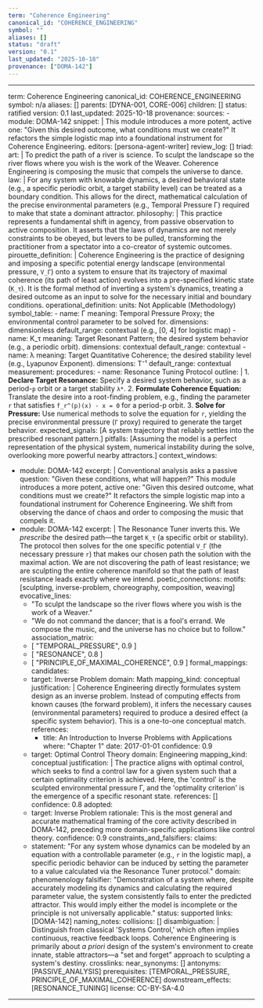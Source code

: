 ```yaml
---
term: "Coherence Engineering"
canonical_id: "COHERENCE_ENGINEERING"
symbol: ""
aliases: []
status: "draft"
version: "0.1"
last_updated: "2025-10-18"
provenance: ["DOMA-142"]
---
```


---
term: Coherence Engineering
canonical_id: COHERENCE_ENGINEERING
symbol: n/a
aliases: []
parents: [DYNA-001, CORE-006]
children: []
status: ratified
version: 0.1
last_updated: 2025-10-18
provenance:
  sources:
    - module: DOMA-142
      snippet: |
        This module introduces a more potent, active one: "Given this desired outcome, what conditions must we create?" It refactors the simple logistic map into a foundational instrument for Coherence Engineering.
  editors: [persona-agent-writer]
  review_log: []
triad:
  art: |
    To predict the path of a river is science. To sculpt the landscape so the river flows where you wish is the work of the Weaver. Coherence Engineering is composing the music that compels the universe to dance.
  law: |
    For any system with knowable dynamics, a desired behavioral state (e.g., a specific periodic orbit, a target stability level) can be treated as a boundary condition. This allows for the direct, mathematical calculation of the precise environmental parameters (e.g., Temporal Pressure Γ) required to make that state a dominant attractor.
  philosophy: |
    This practice represents a fundamental shift in agency, from passive observation to active composition. It asserts that the laws of dynamics are not merely constraints to be obeyed, but levers to be pulled, transforming the practitioner from a spectator into a co-creator of systemic outcomes.
pirouette_definition: |
  Coherence Engineering is the practice of designing and imposing a specific potential energy landscape (environmental pressure, `V_Γ`) onto a system to ensure that its trajectory of maximal coherence (its path of least action) evolves into a pre-specified kinetic state (`K_τ`). It is the formal method of inverting a system's dynamics, treating a desired outcome as an input to solve for the necessary initial and boundary conditions.
operational_definition:
  units: Not Applicable (Methodology)
  symbol_table:
    - name: Γ
      meaning: Temporal Pressure Proxy; the environmental control parameter to be solved for.
      dimensions: dimensionless
      default_range: contextual (e.g., [0, 4] for logistic map)
    - name: K_τ
      meaning: Target Resonant Pattern; the desired system behavior (e.g., a periodic orbit).
      dimensions: contextual
      default_range: contextual
    - name: λ
      meaning: Target Quantitative Coherence; the desired stability level (e.g., Lyapunov Exponent).
      dimensions: T⁻¹
      default_range: contextual
  measurement:
    procedures:
      - name: Resonance Tuning Protocol
        outline: |
          1.  **Declare Target Resonance:** Specify a desired system behavior, such as a period-`p` orbit or a target stability `λ*`.
          2.  **Formulate Coherence Equation:** Translate the desire into a root-finding problem, e.g., finding the parameter `r` that satisfies `f_r^(p)(x) - x = 0` for a period-p orbit.
          3.  **Solve for Pressure:** Use numerical methods to solve the equation for `r`, yielding the precise environmental pressure (`Γ` proxy) required to generate the target behavior.
        expected_signals: [A system trajectory that reliably settles into the prescribed resonant pattern.]
        pitfalls: [Assuming the model is a perfect representation of the physical system, numerical instability during the solve, overlooking more powerful nearby attractors.]
context_windows:
  - module: DOMA-142
    excerpt: |
      Conventional analysis asks a passive question: "Given these conditions, what will happen?" This module introduces a more potent, active one: "Given this desired outcome, what conditions must we create?" It refactors the simple logistic map into a foundational instrument for Coherence Engineering. We shift from observing the dance of chaos and order to composing the music that compels it.
  - module: DOMA-142
    excerpt: |
      The Resonance Tuner inverts this. We *prescribe* the desired path—the target `K_τ` (a specific orbit or stability). The protocol then solves for the one specific potential `V_Γ` (the necessary pressure `r`) that makes our chosen path the solution with the maximal action. We are not discovering the path of least resistance; we are sculpting the entire coherence manifold so that the path of least resistance leads exactly where we intend.
poetic_connections:
  motifs: [sculpting, inverse-problem, choreography, composition, weaving]
  evocative_lines:
    - "To sculpt the landscape so the river flows where you wish is the work of a Weaver."
    - "We do not command the dancer; that is a fool's errand. We compose the music, and the universe has no choice but to follow."
  association_matrix:
    - [ "TEMPORAL_PRESSURE", 0.9 ]
    - [ "RESONANCE", 0.8 ]
    - [ "PRINCIPLE_OF_MAXIMAL_COHERENCE", 0.9 ]
formal_mappings:
  candidates:
    - target: Inverse Problem
      domain: Math
      mapping_kind: conceptual
      justification: |
        Coherence Engineering directly formulates system design as an inverse problem. Instead of computing effects from known causes (the forward problem), it infers the necessary causes (environmental parameters) required to produce a desired effect (a specific system behavior). This is a one-to-one conceptual match.
      references:
        - title: An Introduction to Inverse Problems with Applications
          where: "Chapter 1"
          date: 2017-01-01
      confidence: 0.9
    - target: Optimal Control Theory
      domain: Engineering
      mapping_kind: conceptual
      justification: |
        The practice aligns with optimal control, which seeks to find a control law for a given system such that a certain optimality criterion is achieved. Here, the 'control' is the sculpted environmental pressure Γ, and the 'optimality criterion' is the emergence of a specific resonant state.
      references: []
      confidence: 0.8
  adopted:
    - target: Inverse Problem
      rationale: This is the most general and accurate mathematical framing of the core activity described in DOMA-142, preceding more domain-specific applications like control theory.
      confidence: 0.9
constraints_and_falsifiers:
  claims:
    - statement: "For any system whose dynamics can be modeled by an equation with a controllable parameter (e.g., `r` in the logistic map), a specific periodic behavior can be induced by setting the parameter to a value calculated via the Resonance Tuner protocol."
      domain: phenomenology
      falsifier: "Demonstration of a system where, despite accurately modeling its dynamics and calculating the required parameter value, the system consistently fails to enter the predicted attractor. This would imply either the model is incomplete or the principle is not universally applicable."
      status: supported
      links: [DOMA-142]
naming_notes:
  collisions: []
  disambiguation: |
    Distinguish from classical 'Systems Control,' which often implies continuous, reactive feedback loops. Coherence Engineering is primarily about *a priori* design of the system's environment to create innate, stable attractors—a "set and forget" approach to sculpting a system's destiny.
crosslinks:
  near_synonyms: []
  antonyms: [PASSIVE_ANALYSIS]
  prerequisites: [TEMPORAL_PRESSURE, PRINCIPLE_OF_MAXIMAL_COHERENCE]
  downstream_effects: [RESONANCE_TUNING]
license: CC-BY-SA-4.0
---
